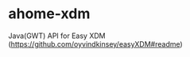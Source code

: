 ahome-xdm
==============

Java(GWT) API for Easy XDM (https://github.com/oyvindkinsey/easyXDM#readme)